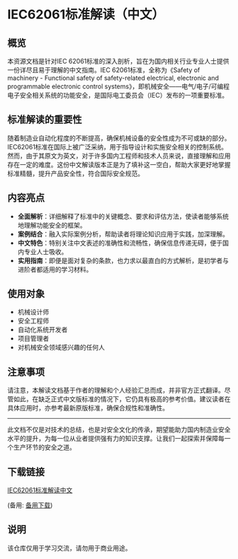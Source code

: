 # IEC62061标准解读（中文）

## 概览

本资源文档是针对IEC 62061标准的深入剖析，旨在为国内相关行业专业人士提供一份详尽且易于理解的中文指南。IEC 62061标准，全称为《Safety of machinery - Functional safety of safety-related electrical, electronic and programmable electronic control systems》，即机械安全——电气/电子/可编程电子安全相关系统的功能安全，是国际电工委员会（IEC）发布的一项重要标准。

## 标准解读的重要性

随着制造业自动化程度的不断提高，确保机械设备的安全性成为不可或缺的部分。IEC62061标准在国际上被广泛采纳，用于指导设计和实施安全相关的控制系统。然而，由于其原文为英文，对于许多国内工程师和技术人员来说，直接理解和应用存在一定的难度。这份中文解读版本正是为了填补这一空白，帮助大家更好地掌握标准精髓，提升产品安全性，符合国际安全规范。

## 内容亮点

- **全面解析**：详细解释了标准中的关键概念、要求和评估方法，使读者能够系统地理解功能安全的框架。
- **案例结合**：融入实际案例分析，帮助读者将理论知识应用于实践，加深理解。
- **中文特色**：特别关注中文表述的准确性和流畅性，确保信息传递无碍，便于国内专业人士吸收。
- **实用指南**：即便是面对复杂的条款，也力求以最直白的方式解析，是初学者与进阶者都适用的学习材料。

## 使用对象

- 机械设计师
- 安全工程师
- 自动化系统开发者
- 项目管理者
- 对机械安全领域感兴趣的任何人

## 注意事项

请注意，本解读文档基于作者的理解和个人经验汇总而成，并非官方正式翻译。尽管如此，在缺乏正式中文版标准的情况下，它仍具有极高的参考价值。建议读者在具体应用时，亦参考最新原版标准，确保合规性和准确性。

---

此文档不仅是对技术的总结，也是对安全文化的传承，期望能助力国内制造业安全水平的提升，为每一位从业者提供强有力的知识支撑。让我们一起探索并保障每一个生产环节的安全之道。

## 下载链接
[IEC62061标准解读中文](https://pan.quark.cn/s/df37a7ae212e) 

(备用: [备用下载](https://pan.baidu.com/s/1hZZ-CxmAzhep_1jNzqW3sA?pwd=1234))

## 说明

该仓库仅用于学习交流，请勿用于商业用途。
